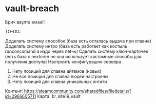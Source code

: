 # vault-breach
 Брич ваулта емае!!

TO-DO:

Доделать систему способок (база есть осталась выдача при спавне)
Доделать систему интро (база есть работает как костыль runconcomand а надо через net-ы)
Сделать систему ключ-карточек (есть база с nextoren но она использует кастомные способы для получения доступа)
Настроить конфигурацию сервера
1. Нету позиций для спавна айтемов (новых)
2. Не все позиции для спавна людей настроены
3. Нету позиций для спавна уникальных энтити

Контент: https://steamcommunity.com/sharedfiles/filedetails/?id=2966605711
Карта: br_site19_vault
